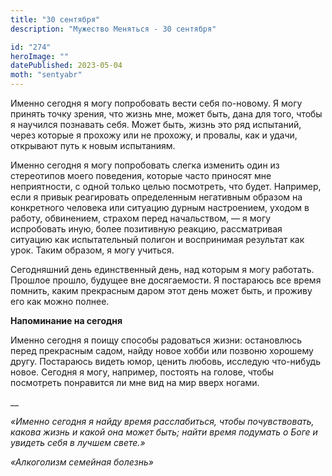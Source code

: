 ```yaml
---
title: "30 сентября"
description: "Мужество Меняться - 30 сентября"

id: "274"
heroImage: ""
datePublished: 2023-05-04
moth: "sentyabr"
---
```


Именно сегодня я могу попробовать вести себя по-новому. Я могу принять точку
зрения, что жизнь мне, может быть, дана для того, чтобы я научился познавать
себя. Может быть, жизнь это ряд испытаний, через которые я прохожу или не
прохожу, и провалы, как и удачи, открывают путь к новым испытаниям.

Именно сегодня я могу попробовать слегка изменить один из стереотипов моего
поведения, которые часто приносят мне неприятности, с одной только целью
посмотреть, что будет. Например, если я привык реагировать определенным
негативным образом на конкретного человека или ситуацию дурным настроением,
уходом в работу, обвинением, страхом перед начальством, — я могу испробовать
иную, более позитивную реакцию, рассматривая ситуацию как испытательный
полигон и воспринимая результат как урок. Таким образом, я могу учиться.

Сегодняшний день единственный день, над которым я могу работать. Прошлое
прошло, будущее вне досягаемости. Я постараюсь все время помнить, каким
прекрасным даром этот день может быть, и проживу его как можно полнее.

**Напоминание на сегодня**

Именно сегодня я поищу способы радоваться жизни: остановлюсь перед прекрасным
садом, найду новое хобби или позвоню хорошему другу. Постараюсь видеть юмор,
ценить любовь, исследую что-нибудь новое. Сегодня я могу, например, постоять
на голове, чтобы посмотреть понравится ли мне вид на мир вверх ногами.

\_\_

_«Именно сегодня я найду время расслабиться, чтобы почувствовать, какова жизнь
и какой она может быть; найти время подумать о Боге и увидеть себя в лучшем
свете.»_

_«Алкоголизм семейная болезнь»_
